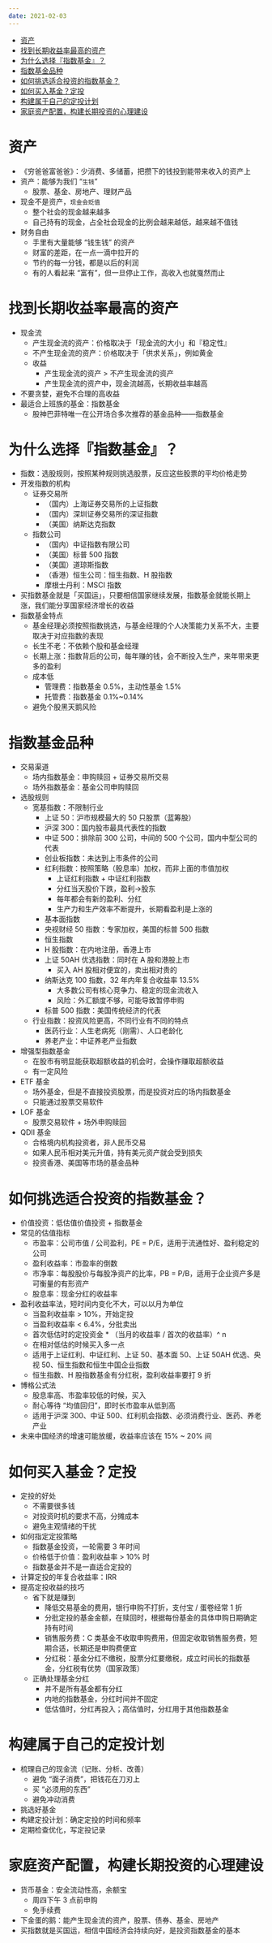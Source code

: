 ```yaml
---
date: 2021-02-03
---
```



<!-- TOC -->

- [资产](#资产)
- [找到长期收益率最高的资产](#找到长期收益率最高的资产)
- [为什么选择『指数基金』？](#为什么选择指数基金)
- [指数基金品种](#指数基金品种)
- [如何挑选适合投资的指数基金？](#如何挑选适合投资的指数基金)
- [如何买入基金？定投](#如何买入基金定投)
- [构建属于自己的定投计划](#构建属于自己的定投计划)
- [家庭资产配置，构建长期投资的心理建设](#家庭资产配置构建长期投资的心理建设)

<!-- /TOC -->

# 资产
* 《穷爸爸富爸爸》：少消费、多储蓄，把攒下的钱投到能带来收入的资产上
* 资产：能够为我们 “` 生钱 `”
    * 股票、基金、房地产、理财产品
* 现金不是资产，` 现金会贬值 `
    * 整个社会的现金越来越多
    * 自己持有的现金，占全社会现金的比例会越来越低，越来越不值钱
* 财务自由
    * 手里有大量能够 “钱生钱” 的资产
    * 财富的差距，在一点一滴中拉开的
    * 节约的每一分钱，都是以后的利润
    * 有的人看起来 “富有”，但一旦停止工作，高收入也就戛然而止

# 找到长期收益率最高的资产
* 现金流
    * 产生现金流的资产：价格取决于「现金流的大小」和『稳定性』
    * 不产生现金流的资产：价格取决于「供求关系」，例如黄金
    * 收益
        * 产生现金流的资产 > 不产生现金流的资产
        * 产生现金流的资产中，现金流越高，长期收益率越高
* 不要贪婪，避免不合理的高收益
* 最适合上班族的基金：指数基金
    * 股神巴菲特唯一在公开场合多次推荐的基金品种——指数基金

# 为什么选择『指数基金』？
* 指数：选股规则，按照某种规则挑选股票，反应这些股票的平均价格走势
* 开发指数的机构
    * 证券交易所
        * （国内）上海证券交易所的上证指数
        * （国内）深圳证券交易所的深证指数
        * （美国）纳斯达克指数
    * 指数公司
        * （国内）中证指数有限公司
        * （美国）标普 500 指数
        * （美国）道琼斯指数
        * （香港）恒生公司：恒生指数、H 股指数
        * 摩根士丹利：MSCI 指数
* 买指数基金就是「买国运」，只要相信国家继续发展，指数基金就能长期上涨，我们能分享国家经济增长的收益
* 指数基金特点
    * 基金经理必须按照指数挑选，与基金经理的个人决策能力关系不大，主要取决于对应指数的表现
    * 长生不老：不依赖个股和基金经理
    * 长期上涨：指数背后的公司，每年赚的钱，会不断投入生产，来年带来更多的盈利
    * 成本低
        * 管理费：指数基金 0.5%，主动性基金 1.5%
        * 托管费：指数基金 0.1%~0.14%
    * 避免个股黑天鹅风险

# 指数基金品种
* 交易渠道
    * 场内指数基金：申购赎回 + 证券交易所交易
    * 场外指数基金：基金公司申购赎回
* 选股规则
    * 宽基指数：不限制行业
        * 上证 50：沪市规模最大的 50 只股票（蓝筹股）
        * 沪深 300：国内股市最具代表性的指数
        * 中证 500：排除前 300 公司，中间的 500 个公司，国内中型公司的代表
        * 创业板指数：未达到上市条件的公司
        * 红利指数：按照策略（股息率）加权，而非上面的市值加权
            * 上证红利指数 + 中证红利指数
            * 分红当天股价下跌，盈利→股东
            * 每年都会有新的盈利、分红
            * 生产力和生产效率不断提升，长期看盈利是上涨的
        * 基本面指数
        * 央视财经 50 指数：专家加权，美国的标普 500 指数
        * 恒生指数
        * H 股指数：在内地注册，香港上市
        * 上证 50AH 优选指数：同时在 A 股和港股上市
            * 买入 AH 股相对便宜的，卖出相对贵的
        * 纳斯达克 100 指数，32 年内年复合收益率 13.5%
            * 大多数公司有核心竞争力、稳定的现金流收入
            * 风险：外汇额度不够，可能导致暂停申购
        * 标普 500 指数：美国传统经济的代表
    * 行业指数：投资风险更高，不同行业有不同的特点
        * 医药行业：人生老病死（刚需）、人口老龄化
        * 养老产业：中证养老产业指数
* 增强型指数基金
    * 在股市有明显能获取超额收益的机会时，会操作赚取超额收益
    * 有一定风险
* ETF 基金
    * 场外基金，但是不直接投资股票，而是投资对应的场内指数基金
    * 只能通过股票交易软件
* LOF 基金
    * 股票交易软件 + 场外申购赎回
* QDII 基金
    * 合格境内机构投资者，非人民币交易
    * 如果人民币相对美元升值，持有美元资产就会受到损失
    * 投资香港、美国等市场的基金品种

# 如何挑选适合投资的指数基金？
* 价值投资：低估值价值投资 + 指数基金
* 常见的估值指标
    * 市盈率：公司市值 / 公司盈利，PE = P/E，适用于流通性好、盈利稳定的公司
    * 盈利收益率：市盈率的倒数
    * 市净率：每股股价与每股净资产的比率，PB = P/B，适用于企业资产多是可衡量的有形资产
    * 股息率：现金分红的收益率
* 盈利收益率法，短时间内变化不大，可以以月为单位
    * 当盈利收益率 > 10%，开始定投
    * 当盈利收益率 < 6.4%，分批卖出
    * 首次低估时的定投资金 * （当月的收益率 / 首次的收益率）^ n
    * 在相对低估的时候买入多一点
    * 适用于上证红利、中证红利、上证 50、基本面 50、上证 50AH 优选、央视 50、恒生指数和恒生中国企业指数
    * 恒生指数、H 股指数基金有分红税，盈利收益率要打 9 折
* 博格公式法
    * 股息率高、市盈率较低的时候，买入
    * 耐心等待 “均值回归”，即时长市盈率从低到高
    * 适用于沪深 300、中证 500、红利机会指数、必须消费行业、医药、养老产业
* 未来中国经济的增速可能放缓，收益率应该在 15% ~ 20% 间

# 如何买入基金？定投
* 定投的好处
    * 不需要很多钱
    * 对投资时机的要求不高，分摊成本
    * 避免主观情绪的干扰
* 如何指定定投策略
    * 指数基金投资，一轮需要 3 年时间
    * 价格低于价值：盈利收益率 > 10% 时
    * 指数基金并不是一直适合定投的
* 计算定投的年复合收益率：IRR
* 提高定投收益的技巧
    * 省下就是赚到
        * 降低交易基金的费用，银行申购不打折，支付宝 / 蛋卷经常 1 折
        * 分批定投的基金金额，在赎回时，根据每份基金的具体申购日期确定持有时间
        * 销售服务费：C 类基金不收取申购费用，但固定收取销售服务费，短期合适，长期还是申购费便宜
        * 分红税：基金分红不缴税，股票分红要缴税，成立时间长的指数基金，分红税有优势（国家政策）
    * 正确处理基金分红
        * 并不是所有基金都有分红
        * 内地的指数基金，分红时间并不固定
        * 低估值时，分红再投入；高估值时，分红用于其他指数基金

# 构建属于自己的定投计划
* 梳理自己的现金流（记账、分析、改善）
    * 避免 “面子消费”，把钱花在刀刃上
    * 买 “必须用的东西”
    * 避免冲动消费
* 挑选好基金
* 构建定投计划：确定定投的时间和频率
* 定期检查优化，写定投记录

# 家庭资产配置，构建长期投资的心理建设
* 货币基金：安全流动性高，余额宝
    * 周四下午 3 点前申购
    * 免手续费
* 下金蛋的鹅：能产生现金流的资产，股票、债券、基金、房地产
* 买指数就是买国运，相信中国经济会持续向好，是投资指数基金的基本
